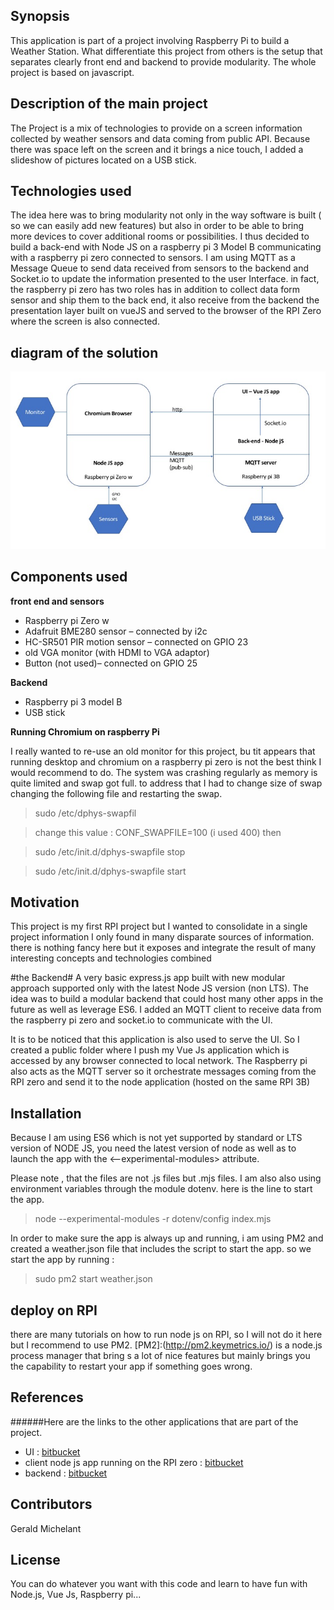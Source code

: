 ## Synopsis

This application is part of a project involving Raspberry Pi to build a Weather Station. What differentiate this project from others is the setup that separates clearly front end and backend to provide modularity. The whole project is based on javascript.

## Description of the main project
The Project is a mix of technologies to provide on a screen information collected by weather sensors and data coming from public API. Because there was space left on the screen and it brings a nice touch, I added a slideshow of pictures located on a USB stick.

## Technologies used
The idea here was to bring modularity not only in the way software is built ( so we can easily add new features) but also in order to be able to bring more devices to cover additional rooms or possibilities. I thus decided to build a back-end with Node JS on a raspberry pi 3 Model B communicating with a raspberry pi zero connected to sensors. I am using MQTT as a Message Queue to send data received from sensors to the backend and Socket.io to update the information presented to the user Interface. in fact, the raspberry pi zero has two roles has in addition to collect data form sensor and ship them to the back end, it also receive from the backend the presentation layer built on vueJS and served to the browser of the RPI Zero where the screen is also connected.

## diagram of the solution
![diagram](/diagram-weather.jpg)

## Components used

**front end and sensors**

* Raspberry pi Zero w
* Adafruit BME280 sensor – connected by i2c 
* HC-SR501 PIR motion sensor – connected on GPIO 23
* old VGA monitor (with HDMI to VGA adaptor)
* Button (not used)– connected on GPIO 25 

**Backend**

* Raspberry pi 3 model B
* USB stick

**Running Chromium on raspberry Pi**

I really wanted to re-use an old monitor for this project, bu tit appears that running desktop and chromium on a raspberry pi zero is not the best think I would recommend to do. The system was crashing regularly as memory is quite limited and swap got full. to address that I had to change size of swap changing the following file and restarting the swap.

> sudo /etc/dphys-swapfil

> change this value : CONF_SWAPFILE=100 (i used 400)
 then

> sudo /etc/init.d/dphys-swapfile stop

> sudo /etc/init.d/dphys-swapfile start


## Motivation

This project is my first RPI project but I wanted to consolidate in a single project information I only found in many disparate sources of information. there is nothing fancy here but it exposes and integrate the result of many interesting concepts and technologies combined



#the Backend#
 A very basic express.js app built with new modular approach supported only with the latest Node JS version (non LTS). The idea was to build a modular backend that could host many other apps in the future as well as leverage ES6. I added  an MQTT client to receive data from the raspberry pi zero and socket.io to communicate with the UI.

 It is to be noticed that this application is also used to serve the UI. So I created a public folder where I push my Vue Js application which is accessed by any browser connected to local network.
 The Raspberry pi also acts as the MQTT server so it orchestrate messages coming from the RPI zero and send it to the node application (hosted on the same RPI 3B)

## Installation

Because I am using ES6 which is not yet supported by standard or LTS version of NODE JS, you need the latest version of node as well as to launch the app with the <--experimental-modules> attribute. 

Please note , that the files are not .js files but .mjs files. 
I am also also using environment variables through the module dotenv.
here is the line to start the app.

> node --experimental-modules -r dotenv/config index.mjs

In order to make sure the app is always up and running, i am using PM2 and created a weather.json file that includes the script to start the app. 
so we start the app by running : 

> sudo pm2 start weather.json

## deploy on RPI
there are many tutorials on how to run node js on RPI, so I will not do it here but I recommend to use PM2. [PM2]:(http://pm2.keymetrics.io/) is a node.js process manager that bring s a lot of nice features but mainly brings you the capability to restart your app if something goes wrong.

## References
######Here are the links to the other applications that are part of the project.
* UI : [bitbucket](https://bitbucket.org/gegeraptor/weather-ui/src/master/)
* client node js app running on the RPI zero : [bitbucket](https://bitbucket.org/gegeraptor/weather-client/src/master/)
* backend : [bitbucket](https://bitbucket.org/gegeraptor/weather-server/src/master/)


## Contributors

Gerald Michelant

## License
You can do whatever you want with this code and learn to have fun with Node.js, Vue Js, Raspberry pi...